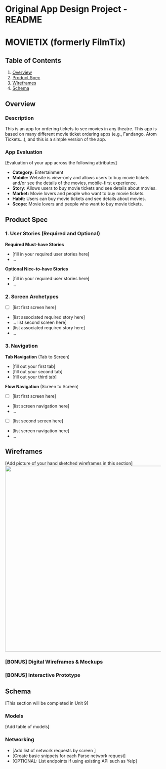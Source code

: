 Original App Design Project - README
===

# MOVIETIX (formerly FilmTix)

## Table of Contents

1. [Overview](#Overview)
2. [Product Spec](#Product-Spec)
3. [Wireframes](#Wireframes)
4. [Schema](#Schema)

## Overview

### Description

This is an app for ordering tickets to see movies in any theatre. This app is based on many different movie ticket ordering apps (e.g., Fandango, Atom Tickets...), and this is a simple version of the app.

### App Evaluation

[Evaluation of your app across the following attributes]
- **Category:** Entertainment
- **Mobile:** Website is view-only and allows users to buy movie tickets and/or see the details of the movies, mobile-first experience.
- **Story:** Allows users to buy movie tickets and see details about movies.
- **Market:** Movie lovers and people who want to buy movie tickets.
- **Habit:** Users can buy movie tickets and see details about movies.
- **Scope:** Movie lovers and people who want to buy movie tickets.

## Product Spec

### 1. User Stories (Required and Optional)

**Required Must-have Stories**

* [fill in your required user stories here]
* ...

**Optional Nice-to-have Stories**

* [fill in your required user stories here]
* ...

### 2. Screen Archetypes

- [ ] [list first screen here]
* [list associated required story here]
* ...
list second screen here]
* [list associated required story here]
* ...

### 3. Navigation

**Tab Navigation** (Tab to Screen)

* [fill out your first tab]
* [fill out your second tab]
* [fill out your third tab]

**Flow Navigation** (Screen to Screen)

- [ ] [list first screen here]
* [list screen navigation here]
* ...
- [ ] [list second screen here]
* [list screen navigation here]
* ...

## Wireframes

[Add picture of your hand sketched wireframes in this section]
<img src="YOUR_WIREFRAME_IMAGE_URL" width=600>

### [BONUS] Digital Wireframes & Mockups

### [BONUS] Interactive Prototype

## Schema 

[This section will be completed in Unit 9]

### Models

[Add table of models]

### Networking

- [Add list of network requests by screen ]
- [Create basic snippets for each Parse network request]
- [OPTIONAL: List endpoints if using existing API such as Yelp]
